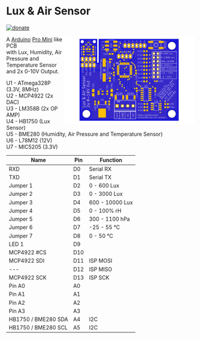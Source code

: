 # Lux & Air Sensor  
  
[![donate](https://img.shields.io/badge/donate-PayPal-blue.svg)](https://www.paypal.me/Sinclair81)  
  
<!-- markdownlint-disable MD033 -->  
<img src="https://github.com/Sinclair81/Lux-Air-Sensor/blob/main/Lux-Air-Sensor_Top.png" align="right" alt="Lux-Sensor_Top" height="233" width="350">  
<!-- markdownlint-enable MD033 -->  
  
A [Arduino](https://www.arduino.cc) [Pro Mini](https://store.arduino.cc/arduino-pro-mini) like PCB  
with Lux, Humidity, Air Pressure and Temperature Sensor  
and 2x 0-10V Output.  
  
U1 - ATmega328P (3.3V, 8MHz)  
U2 - MCP4922 (2x DAC)  
U3 - LM358B (2x OP AMP)  
U4 - HB1750 (Lux Sensor)  
U5 - BME280 (Humidity, Air Pressure and Temperature Sensor)  
U6 - L78M12 (12V)  
U7 - MIC5205 (3.3V)  
  
Name                 | Pin                   | Function  
-------------------- | --------------------- | ---------------------  
RXD                  | D0                    | Serial RX  
TXD                  | D1                    | Serial TX  
Jumper 1             | D2                    | 0 - 600 Lux  
Jumper 2             | D3                    | 0 - 3000 Lux  
Jumper 3             | D4                    | 600 - 10000 Lux  
Jumper 4             | D5                    | 0 - 100% rH  
Jumper 5             | D6                    | 300 - 1100 hPa  
Jumper 6             | D7                    | -25 - 55 °C  
Jumper 7             | D8                    | 0 - 50 °C  
LED 1                | D9                    |  
MCP4922 #CS          | D10                   |  
MCP4922 SDI          | D11                   | ISP MOSI  
---                  | D12                   | ISP MISO  
MCP4922 SCK          | D13                   | ISP SCK  
Pin A0               | A0                    |  
Pin A1               | A1                    |  
Pin A2               | A2                    |  
Pin A3               | A3                    |  
HB1750 / BME280 SDA  | A4                    | I2C  
HB1750 / BME280 SCL  | A5                    | I2C  
